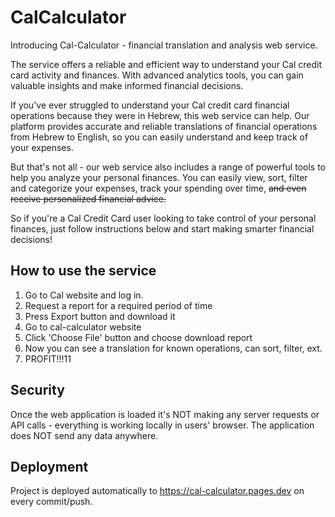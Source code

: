# CalCalculator

Introducing Cal-Calculator - financial translation and analysis web service.

The service offers a reliable and efficient way to understand your Cal credit card activity and finances. With advanced analytics tools, you can gain valuable insights and make informed financial decisions.

If you've ever struggled to understand your Cal credit card financial operations because they were in Hebrew, this web service can help. Our platform provides accurate and reliable translations of financial operations from Hebrew to English, so you can easily understand and keep track of your expenses.

But that's not all - our web service also includes a range of powerful tools to help you analyze your personal finances. You can easily view, sort, filter and categorize your expenses, track your spending over time, ~~and even receive personalized financial advice.~~

So if you're a Cal Credit Card user looking to take control of your personal finances, just follow instructions below and start making smarter financial decisions!

## How to use the service
1. Go to Cal website and log in.
2. Request a report for a required period of time
3. Press Export button and download it
4. Go to cal-calculator website
5. Click 'Choose File' button and choose download report
6. Now you can see a translation for known operations, can sort, filter, ext.
7. PROFIT!!!11

## Security

Once the web application is loaded it's NOT making any server requests or API calls - everything is working locally in users' browser.
The application does NOT send any data anywhere.

## Deployment

Project is deployed automatically to https://cal-calculator.pages.dev on every commit/push.

